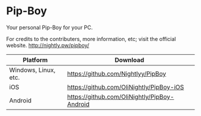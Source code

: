 # Pip-Boy
Your personal Pip-Boy for your PC.

For credits to the contributers, more information, etc; visit the official website.
http://nightly.pw/pipboy/

| Platform | Download |
|----------------------|------------------------------------------|
| Windows, Linux, etc. | https://github.com/Nightlyy/PipBoy |
| iOS | https://github.com/OliNightly/PipBoy-iOS |
| Android | https://github.com/OliNightly/PipBoy-Android |
